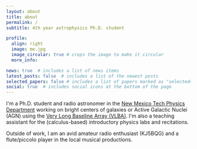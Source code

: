 ```yaml
---
layout: about
title: about
permalink: /
subtitle: 4th year astrophysics Ph.D. student 

profile:
  align: right
  image: me.jpg
  image_circular: true # crops the image to make it circular
  more_info: 

news: true  # includes a list of news items
latest_posts: false  # includes a list of the newest posts
selected_papers: false # includes a list of papers marked as "selected={true}"
social: true  # includes social icons at the bottom of the page
---
```


I'm a Ph.D. student and radio astronomer in the [New Mexico Tech Physics Department](https://www.nmt.edu/academics/physics/graduatestudents.php) working on bright centers of galaxies or Active Galactic Nuclei (AGN) using the [Very Long Baseline Array (VLBA)](https://public.nrao.edu/telescopes/vlba/). I'm also a teaching assistant for the (calculus-based) introductory physics labs and recitations.

Outside of work, I am an avid amateur radio enthusiast (KJ5BQG) and a flute/piccolo player in the local musical productions.  